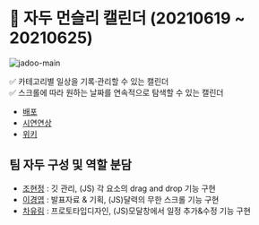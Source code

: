 # 🍒 자두 먼슬리 캘린더 (20210619 ~ 20210625)

![jadoo-main](https://user-images.githubusercontent.com/81357083/126862719-876f1739-6ec3-441c-9922-4f0bc53b4767.JPG)

✅ 카테고리별 일상을 기록·관리할 수 있는 캘린더   
✅ 스크롤에 따라 원하는 날짜를 연속적으로 탐색할 수 있는 캘린더 

- [배포](https://hyunjungc-dev.github.io/JADOO-Calendar/)  
- [시연연상](https://www.youtube.com/watch?v=tlWO8ZRHJQw)  
- [위키](https://github.com/HyunJungC-Dev/JADOO-Calendar/wiki)  


## 팀 자두 구성 및 역할 분담  
+ [조현정](https://github.com/HyunJungC-Dev) : 깃 관리, (JS) 각 요소의 drag and drop 기능 구현  
+ [이경엽](https://github.com/kyupkyup) : 발표자료 & 기획, (JS)달력의 무한 스크롤 기능 구현  
+ [차유림](https://github.com/chacha912) : 프로토타입디자인, (JS)모달창에서 일정 추가&수정 기능 구현  
